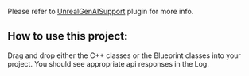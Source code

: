 Please refer to [UnrealGenAISupport](https://github.com/prajwalshettydev/UnrealGenAISupport) plugin for more info.


## How to use this project:

Drag and drop either the C++ classes or the Blueprint classes into your project. You should see appropriate api responses in the Log.
